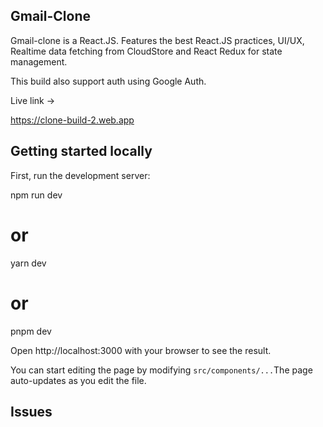 ## Gmail-Clone

Gmail-clone is a React.JS. Features the best React.JS practices, UI/UX, Realtime data fetching from CloudStore and React Redux for state management. 

This build also support auth using Google Auth.

Live link ->

https://clone-build-2.web.app

## Getting started locally

First, run the development server:

npm run dev
# or
yarn dev
# or
pnpm dev

Open http://localhost:3000 with your browser to see the result.

You can start editing the page by modifying `src/components/...`The page auto-updates as you edit the file.

## Issues
